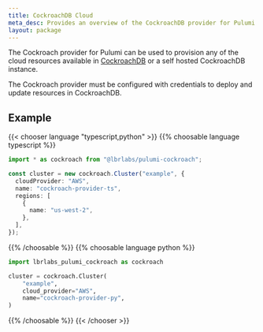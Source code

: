 ```yaml
---
title: CockroachDB Cloud
meta_desc: Provides an overview of the CockroachDB provider for Pulumi.
layout: package
---
```


The Cockroach provider for Pulumi can be used to provision any of the cloud resources available in [CockroachDB](https://www.cockroachlabs.com) or a self hosted CockroachDB instance.

The Cockroach provider must be configured with credentials to deploy and update resources in CockroachDB.

## Example

{{< chooser language "typescript,python" >}}
{{% choosable language typescript %}}

```typescript
import * as cockroach from "@lbrlabs/pulumi-cockroach";

const cluster = new cockroach.Cluster("example", {
  cloudProvider: "AWS",
  name: "cockroach-provider-ts",
  regions: [
    {
      name: "us-west-2",
    },
  ],
});
```

{{% /choosable %}}
{{% choosable language python %}}

```python
import lbrlabs_pulumi_cockroach as cockroach

cluster = cockroach.Cluster(
    "example",
    cloud_provider="AWS",
    name="cockroach-provider-py",
)
```

{{% /choosable %}}
{{< /chooser >}}
